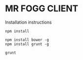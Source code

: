 # MR FOGG CLIENT

Installation instructions

```
npm install
```

```
npm install bower -g
npm install grunt -g
```

```
grunt
```
